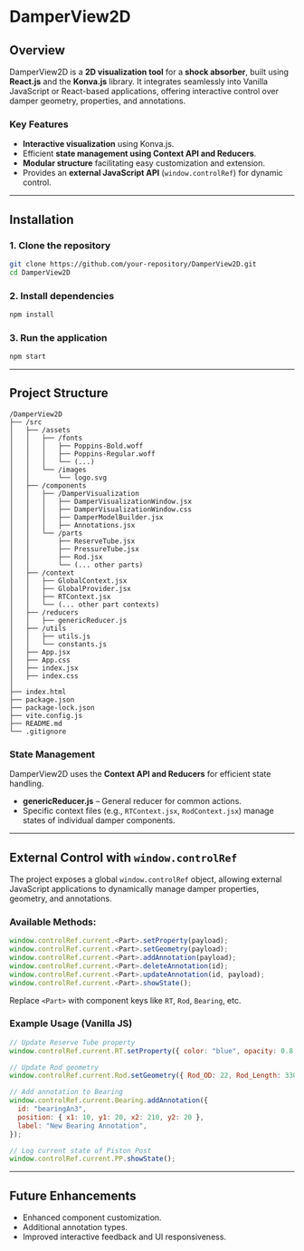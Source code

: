 # DamperView2D

## Overview

DamperView2D is a **2D visualization tool** for a **shock absorber**, built using **React.js** and the **Konva.js** library. It integrates seamlessly into Vanilla JavaScript or React-based applications, offering interactive control over damper geometry, properties, and annotations.

### Key Features

- **Interactive visualization** using Konva.js.
- Efficient **state management using Context API and Reducers**.
- **Modular structure** facilitating easy customization and extension.
- Provides an **external JavaScript API** (`window.controlRef`) for dynamic control.

---

## Installation

### 1. Clone the repository

```sh
git clone https://github.com/your-repository/DamperView2D.git
cd DamperView2D
```

### 2. Install dependencies

```sh
npm install
```

### 3. Run the application

```sh
npm start
```

---

## Project Structure

```
/DamperView2D
├── /src
│   ├── /assets
│   │   ├── /fonts
│   │   │   ├── Poppins-Bold.woff
│   │   │   ├── Poppins-Regular.woff
│   │   │   └── (...)
│   │   └── /images
│   │       └── logo.svg
│   ├── /components
│   │   ├── /DamperVisualization
│   │   │   ├── DamperVisualizationWindow.jsx
│   │   │   ├── DamperVisualizationWindow.css
│   │   │   ├── DamperModelBuilder.jsx
│   │   │   ├── Annotations.jsx
│   │   └── /parts
│   │       ├── ReserveTube.jsx
│   │       ├── PressureTube.jsx
│   │       ├── Rod.jsx
│   │       └── (... other parts)
│   ├── /context
│   │   ├── GlobalContext.jsx
│   │   ├── GlobalProvider.jsx
│   │   ├── RTContext.jsx
│   │   └── (... other part contexts)
│   ├── /reducers
│   │   ├── genericReducer.js
│   ├── /utils
│   │   ├── utils.js
│   │   └── constants.js
│   ├── App.jsx
│   ├── App.css
│   ├── index.jsx
│   ├── index.css
│
├── index.html
├── package.json
├── package-lock.json
├── vite.config.js
├── README.md
└── .gitignore
```

### State Management

DamperView2D uses the **Context API and Reducers** for efficient state handling.

- **genericReducer.js** – General reducer for common actions.
- Specific context files (e.g., `RTContext.jsx`, `RodContext.jsx`) manage states of individual damper components.

---

## External Control with `window.controlRef`

The project exposes a global `window.controlRef` object, allowing external JavaScript applications to dynamically manage damper properties, geometry, and annotations.

### Available Methods:

```js
window.controlRef.current.<Part>.setProperty(payload);
window.controlRef.current.<Part>.setGeometry(payload);
window.controlRef.current.<Part>.addAnnotation(payload);
window.controlRef.current.<Part>.deleteAnnotation(id);
window.controlRef.current.<Part>.updateAnnotation(id, payload);
window.controlRef.current.<Part>.showState();
```

Replace `<Part>` with component keys like `RT`, `Rod`, `Bearing`, etc.

### Example Usage (Vanilla JS)

```js
// Update Reserve Tube property
window.controlRef.current.RT.setProperty({ color: "blue", opacity: 0.8 });

// Update Rod geometry
window.controlRef.current.Rod.setGeometry({ Rod_OD: 22, Rod_Length: 330 });

// Add annotation to Bearing
window.controlRef.current.Bearing.addAnnotation({
  id: "bearingAn3",
  position: { x1: 10, y1: 20, x2: 210, y2: 20 },
  label: "New Bearing Annotation",
});

// Log current state of Piston Post
window.controlRef.current.PP.showState();
```

---

## Future Enhancements

- Enhanced component customization.
- Additional annotation types.
- Improved interactive feedback and UI responsiveness.
